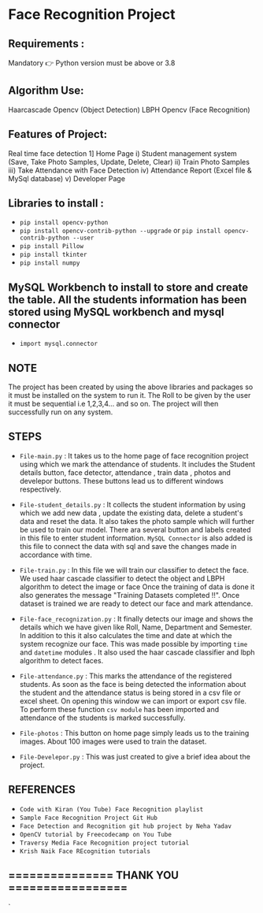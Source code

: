 # Face Recognition Project
 
## Requirements :

Mandatory 👉 Python version must be above or 3.8

## Algorithm Use:
Haarcascade Opencv (Object Detection)
LBPH Opencv (Face Recognition)

## Features of Project:
Real time face detection
1] Home Page
i) Student management system (Save, Take Photo Samples, Update, Delete, Clear) 
ii) Train Photo Samples 
iii) Take Attendance with Face Detection 
iv) Attendance Report (Excel file & MySql database) 
v) Developer Page


## Libraries to install :
- `pip install opencv-python`
- `pip install opencv-contrib-python --upgrade` or `pip install opencv-contrib-python --user`
- `pip install Pillow`
- `pip install tkinter`
- `pip install numpy` 

## MySQL Workbench to install to store and create the table. All the students information has been stored using MySQL workbench and mysql connector
- `import mysql.connector`

## NOTE
The project has been created by using the above libraries and packages so it must be installed on the system to run it. The Roll to be given by the user it 
must be sequential i.e 1,2,3,4... and so on. The project will then successfully run on any system.

## STEPS
- `File-main.py` : 
It takes us to the home page of face recognition project using which we mark the attendance of students. It includes the Student details button, face detector, 
attendance , train data , photos and develepor buttons. These buttons lead us to different windows respectively.

- `File-student_details.py` :
It collects the student information by using which we add new data , update the existing data, delete a student's data and reset the data. It also takes the photo
sample which will further be used to train our model. There ara several button and labels created in this file to enter student information. `MySQL Connector`
is also added is this file to connect the data with sql and save the changes made in accordance with time.

- `File-train.py` :
In this file we will train our classifier to detect the face. We used haar cascade classifier to detect the object and LBPH algorithm to detect the image or face
Once the training of data is done it also generates the message "Training Datasets completed !!". Once dataset is trained we are ready to detect our face 
and mark attendance.

- `File-face_recognization.py` :
It finally detects our image and shows the details which we have given like Roll, Name, Department and Semester. In addition to this it also calculates the time 
and date at which the system recognize our face. This was made possible by importing `time` and `datetime` modules . It also used the haar cascade classifier 
and lbph algorithm to detect faces. 

- `File-attendance.py` :
This marks the attendance of the registered students. As soon as the face is being detected the information about the student and the attendance status is being
stored in a csv file or excel sheet. On opening this window we can import or export csv file. To perform these function `csv module` has been imported and
attendance of the students is marked successfully.

- `File-photos` :
This button on home page simply leads us to the training images. About 100 images were used to train the dataset.

- `File-Develepor.py` :
This was just created to give a brief idea about the project.


## REFERENCES
- `Code with Kiran (You Tube) Face Recognition playlist`
- `Sample Face Recognition Project Git Hub`
- `Face Detection and Recognition git hub project by Neha Yadav`
- `OpenCV tutorial by Freecodecamp on You Tube`
- `Traversy Media Face Recognition project tutorial` 
- `Krish Naik Face REcognition tutorials`




## =============== THANK YOU =================





`





 
